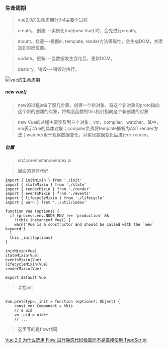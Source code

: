 ### 生命周期

> vue2.0的生命周期分为4主要个过程

> create。 创建---实例化Vue(new Vue) 时，会先进行create。

> mount。挂载---根据el, template, render方法等属性，会生成DOM，并添加到对应位置。

> update。更新---当数据发生变化后，更新DOM。

> destory。销毁---销毁时执行。

![vue的生命周期](https://images2015.cnblogs.com/blog/675289/201703/675289-20170310000248672-1522982858.png)

##### new vue()

> new的过程js做了那几步骤，创建一个新对象，将这个新对象的proto指向这个新的创建的对象，将构造函数的this指针指向这个新创建的对象

> new Vue的过程主要涉及到三个对象：vm、compiler、watcher。其中，vm表示Vue的具体对象；compiler负责将template解析为AST render方法；watcher用于观察数据变化，以实现数据变化后进行re-render。


##### 位置

> src\core\instance\index.js

> 里面的具体代码

```
import { initMixin } from './init'
import { stateMixin } from './state'
import { renderMixin } from './render'
import { eventsMixin } from './events'
import { lifecycleMixin } from './lifecycle'
import { warn } from '../util/index'

function Vue (options) {
  if (process.env.NODE_ENV !== 'production' &&
    !(this instanceof Vue)) {
    warn('Vue is a constructor and should be called with the `new` keyword')
  }
  this._init(options)
}

initMixin(Vue)
stateMixin(Vue)
eventsMixin(Vue)
lifecycleMixin(Vue)
renderMixin(Vue)

export default Vue

```

> 寻找init

```

Vue.prototype._init = function (options?: Object) {
    const vm: Component = this
    // a uid
    vm._uid = uid++
    // ...
```

> 这里写的是flow代码

[Vue 2.0 为什么选用 Flow 进行静态代码检查而不是直接使用 TypoScript](https://www.zhihu.com/question/46397274)